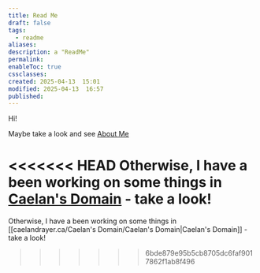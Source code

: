```yaml
---
title: Read Me
draft: false
tags:
  - readme
aliases: 
description: a "ReadMe"
permalink: 
enableToc: true
cssclasses: 
created: 2025-04-13  15:01
modified: 2025-04-13  16:57
published: 
---
```

 
Hi! 

Maybe take a look and see [About Me](caelandrayer.ca/About%20Me.md)

<<<<<<< HEAD
Otherwise, I have a been working on some things in [Caelan's Domain](caelandrayer.ca/Caelan's%20Domain/Caelan's%20Domain.md) - take a look! 
=======
Otherwise, I have a been working on some things in [[caelandrayer.ca/Caelan's Domain/Caelan's Domain|Caelan's Domain]] - take a look! 
>>>>>>> 6bde879e95b5cb8705dc6faf9017862f1ab8f496
